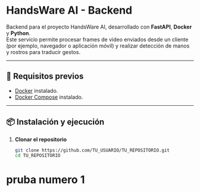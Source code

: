 # HandsWare AI - Backend

Backend para el proyecto HandsWare AI, desarrollado con **FastAPI**, **Docker** y **Python**.  
Este servicio permite procesar frames de video enviados desde un cliente (por ejemplo, navegador o aplicación móvil) y realizar detección de manos y rostros para traducir gestos.

---

## 🚀 Requisitos previos
- [Docker](https://www.docker.com/get-started) instalado.
- [Docker Compose](https://docs.docker.com/compose/install/) instalado.

---

## 📦 Instalación y ejecución

1. **Clonar el repositorio**
   ```bash
   git clone https://github.com/TU_USUARIO/TU_REPOSITORIO.git
   cd TU_REPOSITORIO


# pruba numero 1 #
